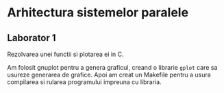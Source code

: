 # Arhitectura sistemelor paralele

## Laborator 1

Rezolvarea unei functii si plotarea ei in C.

Am folosit gnuplot pentru a genera graficul, creand o librarie `gplot` care sa usureze generarea de grafice.
Apoi am creat un Makefile pentru a usura compilarea si rularea programului impreuna cu libraria.